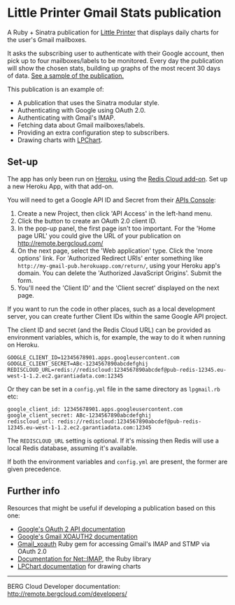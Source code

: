 # Little Printer Gmail Stats publication

A Ruby + Sinatra publication for [Little Printer](http://bergcloud.com/littleprinter) that displays daily charts for the user's Gmail mailboxes.

It asks the subscribing user to authenticate with their Google account, then
pick up to four mailboxes/labels to be monitored. Every day the publication
will show the chosen stats, building up graphs of the most recent 30 days of
data. [See a sample of the publication.](http://remote.bergcloud.com/publications/177)

This publication is an example of:

* A publication that uses the Sinatra modular style.
* Authenticating with Google using OAuth 2.0.
* Authenticating with Gmail's IMAP.
* Fetching data about Gmail mailboxes/labels.
* Providing an extra configuration step to subscribers.
* Drawing charts with [LPChart](https://github.com/bergcloud/lp-chart).


## Set-up

The app has only been run on [Heroku](http://heroku.com/), using the [Redis
Cloud add-on](https://addons.heroku.com/rediscloud). Set up a new Heroku App, with
that add-on.

You will need to get a Google API ID and Secret from their [APIs Console](https://code.google.com/apis/console#access):

1. Create a new Project, then click 'API Access' in the left-hand menu.
2. Click the button to create an OAuth 2.0 client ID.
3. In the pop-up panel, the first page isn't too important. For the 'Home page
   URL' you could give the URL of your publication on
   http://remote.bergcloud.com/
4. On the next page, select the 'Web application' type. Click the 'more
   options' link. For 'Authorized Redirect URIs' enter something like
   `http://my-gmail-pub.herokuapp.com/return/`, using your Heroku app's domain.
   You can delete the 'Authorized JavaScript Origins'. Submit the form.
5. You'll need the 'Client ID' and the 'Client secret' displayed on the next
   page. 

If you want to run the code in other places, such as a local development
server, you can create further Client IDs within the same Google API project.

The client ID and secret (and the Redis Cloud URL) can be provided as environment variables, which is, for example, the way to do it when running on Heroku.

    GOOGLE_CLIENT_ID=12345678901.apps.googleusercontent.com
    GOOGLE_CLIENT_SECRET=ABc-1234567890abcdefghij
    REDISCLOUD_URL=redis://rediscloud:1234567890abcdef@pub-redis-12345.eu-west-1-1.2.ec2.garantiadata.com:12345

Or they can be set in a `config.yml` file in the same directory as `lpgmail.rb` etc:

    google_client_id: 12345678901.apps.googleusercontent.com
    google_client_secret: ABc-1234567890abcdefghij
    rediscloud_url: redis://rediscloud:1234567890abcdef@pub-redis-12345.eu-west-1-1.2.ec2.garantiadata.com:12345

The `REDISCLOUD_URL` setting is optional. If it's missing then Redis will use a local Redis database, assuming it's available.

If both the environment variables and `config.yml` are present, the former are given precedence.



## Further info

Resources that might be useful if developing a publication based on this one:

* [Google's OAuth 2 API documentation](https://developers.google.com/accounts/docs/OAuth2)
* [Google's Gmail XOAUTH2 documentation](https://developers.google.com/gmail/xoauth2_protocol)
* [Gmail_xoauth](https://github.com/nfo/gmail_xoauth) Ruby gem for accessing
  Gmail's IMAP and STMP via OAuth 2.0
* [Documentation for Net::IMAP](http://ruby-doc.org/stdlib-2.0/libdoc/net/imap/rdoc/Net/IMAP.html), the Ruby library
* [LPChart documentation](http://bergcloud.github.io/lp-chart/) for drawing
  charts


----

BERG Cloud Developer documentation: http://remote.bergcloud.com/developers/
